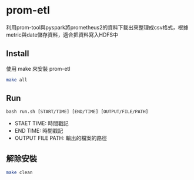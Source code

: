 # prom-etl
利用prom-tool與pyspark將prometheus2的資料下載出來整理成csv格式，根據metric與date儲存資料，適合把資料寫入HDFS中
## Install
使用 make 來安裝 prom-etl
``` bash
make all
```
## Run
```
bash run.sh [START/TIME] [END/TIME] [OUTPUT/FILE/PATH]
```
- STAET TIME: 時間戳記
- END TIME: 時間戳記
- OUTPUT FILE PATH: 輸出的檔案的路徑
## 解除安裝
``` bash
make clean
```
